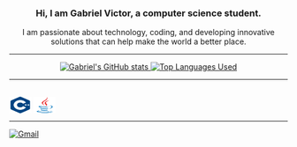 <div align="center">
  <h3>Hi, I am Gabriel Victor, a computer science student.</h3>
  <p>I am passionate about technology, coding, and developing innovative solutions that can help make the world a better place.</p>
  
  <hr>
 
  <div> 
    <a href="https://github.com/GabrielSilva66">
      <img src="https://github-readme-stats.vercel.app/api?username=GabrielSilva66&count_private=true&show_icons=true&theme=dracula" alt="Gabriel's GitHub stats"/>
    </a>
    <a href="https://github.com/GabrielSilva66">
      <img src="https://github-readme-stats.vercel.app/api/top-langs/?username=GabrielSilva66&show_icons=true&theme=dracula&layout=compact" alt="Top Languages Used"/>
    </a>
  </div>

  <hr>
 
  <div style="display: inline_block; text-align: left;"><br>
    <img align="center" alt="Gabriel-Cplusplus" height="30" width="40" src="https://raw.githubusercontent.com/devicons/devicon/master/icons/cplusplus/cplusplus-plain.svg">
    <img align="center" alt="Gabriel-Java" height="30" width="40" src="https://raw.githubusercontent.com/devicons/devicon/master/icons/java/java-original.svg">
  </div>

  <hr>
  
  <div style="text-align: left;">
    <a href="mailto:gabrieltedz.com@gmail.com">
      <img src="https://img.shields.io/badge/-Gmail-%23333?style=for-the-badge&logo=gmail&logoColor=white" target="_blank" alt="Gmail">
    </a>
  </div>
